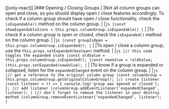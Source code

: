 [[only-react]]
|### Opening / Closing Groups
|
|Not all column groups can open and close, so you should display open / close features accordingly. To check if a column group should have open / close functionality, check the `isExpandable()` method on the column group.
|
|```js
|const showExpandableIcons = this.props.columnGroup.isExpandable()
|```
|
|To check if a column group is open or closed, check the `isExpanded()` method on the column group.
|
|```js
|const groupIsOpen = this.props.columnGroup.isExpanded();
|```
|
|To open / close a column group, use the `this.props.setExpanded(boolean)` method.
|
|```js
|// this code toggles the expanded state
|const oldValue = this.props.columnGroup.isExpanded();
|const newValue = !oldValue;
|this.props.setExpanded(newValue);
|```
|
|To know if a group is expanded or collapsed, listen for the `expandedChanged` event on the column group.
|
|```js
|// get a reference to the original column group
|const columnGroup = this.props.columnGroup.getOriginalColumnGroup();
|// create listener
|const listener = () => { console.log('group was opened or closed'); };
|// add listener
|columnGroup.addEventListener('expandedChanged', listener);
|
|// don't forget to remove the listener in your destroy method
|columnGroup.removeEventListener('expandedChanged', listener);
|```
